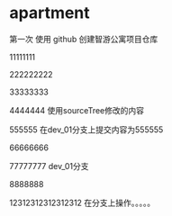 # apartment
第一次 使用 github 创建智游公寓项目仓库

11111111

222222222

33333333

4444444 使用sourceTree修改的内容

555555 在dev_01分支上提交内容为555555

66666666

77777777 dev_01分支

8888888

12312312312312312 在分支上操作。。。。。





